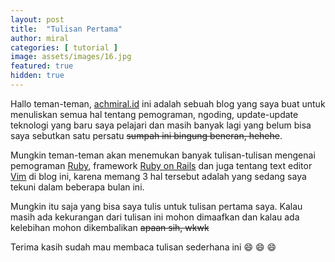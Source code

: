 ```yaml
---
layout: post
title:  "Tulisan Pertama"
author: miral
categories: [ tutorial ]
image: assets/images/16.jpg
featured: true
hidden: true
---
```

Hallo teman-teman, [achmiral.id](http://www.achmiral.id) ini adalah sebuah
blog yang saya buat untuk menuliskan semua hal tentang pemograman, ngoding,
update-update teknologi yang baru saya pelajari dan masih banyak lagi yang
belum bisa saya sebutkan satu persatu ~~sumpah ini bingung beneran, hehehe~~.

Mungkin teman-teman akan menemukan banyak tulisan-tulisan mengenai 
pemograman [Ruby](https://www.ruby-lang.org), framework [Ruby on Rails](http://rubyonrails.org/)
dan juga tentang text editor [Vim](http://www.vim.org/) di blog ini, karena
memang 3 hal tersebut adalah yang sedang saya tekuni dalam beberapa bulan ini.

Mungkin itu saja yang bisa saya tulis untuk tulisan pertama saya.
Kalau masih ada kekurangan dari tulisan ini mohon dimaafkan dan kalau ada
kelebihan mohon dikembalikan ~~apaan sih, wkwk~~

Terima kasih sudah mau membaca tulisan sederhana ini :smile: :smile: :smile:
